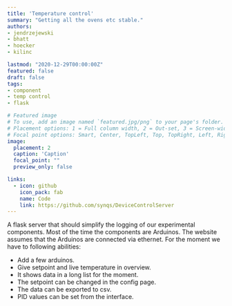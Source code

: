 ```yaml
---
title: 'Temperature control'
summary: "Getting all the ovens etc stable."
authors:
- jendrzejewski
- bhatt
- hoecker
- kilinc

lastmod: "2020-12-29T00:00:00Z"
featured: false
draft: false
tags:
- component
- temp control
- flask

# Featured image
# To use, add an image named `featured.jpg/png` to your page's folder.
# Placement options: 1 = Full column width, 2 = Out-set, 3 = Screen-width
# Focal point options: Smart, Center, TopLeft, Top, TopRight, Left, Right, BottomLeft, Bottom, BottomRight
image:
  placement: 2
  caption: 'Caption'
  focal_point: ""
  preview_only: false

links:
  - icon: github
    icon_pack: fab
    name: Code
    link: https://github.com/synqs/DeviceControlServer
---
```


A flask server that should simplify the logging of our experimental components. Most of the time the components are Arduinos. The website assumes that the Arduinos are connected via ethernet. For the moment we have to following abilities:

- Add a few arduinos.
- Give setpoint and live temperature in overview.
- It shows data in a long list for the moment.
- The setpoint can be changed in the config page.
- The data can be exported to csv.
- PID values can be set from the interface.
